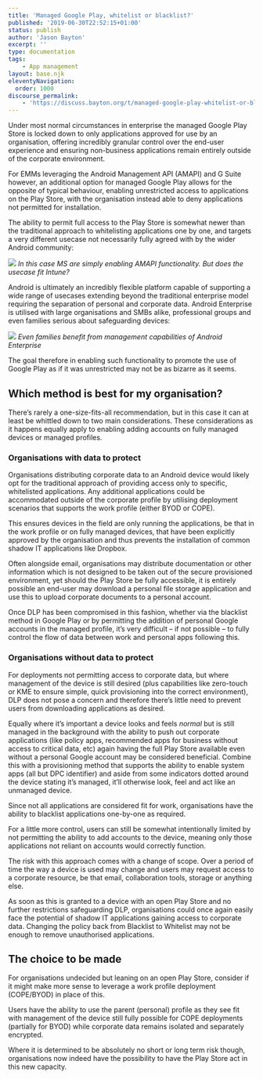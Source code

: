 ```yaml
---
title: 'Managed Google Play, whitelist or blacklist?'
published: '2019-06-30T22:52:15+01:00'
status: publish
author: 'Jason Bayton'
excerpt: ''
type: documentation
tags: 
    - App management
layout: base.njk
eleventyNavigation:
  order: 1000
discourse_permalink:
    - 'https://discuss.bayton.org/t/managed-google-play-whitelist-or-blacklist/307'
---
```

Under most normal circumstances in enterprise the managed Google Play Store is locked down to only applications approved for use by an organisation, offering incredibly granular control over the end-user experience and ensuring non-business applications remain entirely outside of the corporate environment.

For EMMs leveraging the Android Management API (AMAPI) and G Suite however, an additional option for managed Google Play allows for the opposite of typical behaviour, enabling unrestricted access to applications on the Play Store, with the organisation instead able to deny applications not permitted for installation.

The ability to permit full access to the Play Store is somewhat newer than the traditional approach to whitelisting applications one by one, and targets a very different usecase not necessarily fully agreed with by the wider Android community:

![](https://cdn.bayton.org/uploads/2019/04/image.png)
*In this case MS are simply enabling AMAPI functionality. But does the usecase fit Intune?*

Android is ultimately an incredibly flexible platform capable of supporting a wide range of usecases extending beyond the traditional enterprise model requiring the separation of personal and corporate data. Android Enterprise is utilised with large organisations and SMBs alike, professional groups and even families serious about safeguarding devices:

![](https://cdn.bayton.org/uploads/2019/04/image-1.png)
*Even families benefit from management capabilities of Android Enterprise*

The goal therefore in enabling such functionality to promote the use of Google Play as if it was unrestricted may not be as bizarre as it seems.

Which method is best for my organisation?
-----------------------------------------

There’s rarely a one-size-fits-all recommendation, but in this case it can at least be whittled down to two main considerations. These considerations as it happens equally apply to enabling adding accounts on fully managed devices or managed profiles.

### Organisations with data to protect

Organisations distributing corporate data to an Android device would likely opt for the traditional approach of providing access only to specific, whitelisted applications. Any additional applications could be accommodated outside of the corporate profile by utilising deployment scenarios that supports the work profile (either BYOD or COPE).

This ensures devices in the field are only running the applications, be that in the work profile or on fully managed devices, that have been explicitly approved by the organisation and thus prevents the installation of common shadow IT applications like Dropbox.

Often alongside email, organisations may distribute documentation or other information which is not designed to be taken out of the secure provisioned environment, yet should the Play Store be fully accessible, it is entirely possible an end-user may download a personal file storage application and use this to upload corporate documents to a personal account.

Once DLP has been compromised in this fashion, whether via the blacklist method in Google Play or by permitting the addition of personal Google accounts in the managed profile, it’s very difficult – if not possible – to fully control the flow of data between work and personal apps following this.

### Organisations without data to protect

For deployments not permitting access to corporate data, but where management of the device is still desired (plus capabilities like zero-touch or KME to ensure simple, quick provisioning into the correct environment), DLP does not pose a concern and therefore there’s little need to prevent users from downloading applications as desired.

Equally where it’s important a device looks and feels *normal* but is still managed in the background with the ability to push out corporate applications (like policy apps, recommended apps for business without access to critical data, etc) again having the full Play Store available even without a personal Google account may be considered beneficial. Combine this with a provisioning method that supports the ability to enable system apps (all but DPC identifier) and aside from some indicators dotted around the device stating it’s managed, it’ll otherwise look, feel and act like an unmanaged device.

Since not all applications are considered fit for work, organisations have the ability to blacklist applications one-by-one as required.

For a little more control, users can still be somewhat intentionally limited by not permitting the ability to add accounts to the device, meaning only those applications not reliant on accounts would correctly function.

The risk with this approach comes with a change of scope. Over a period of time the way a device is used may change and users may request access to a corporate resource, be that email, collaboration tools, storage or anything else.

As soon as this is granted to a device with an open Play Store and no further restrictions safeguarding DLP, organisations could once again easily face the potential of shadow IT applications gaining access to corporate data. Changing the policy back from Blacklist to Whitelist may not be enough to remove unauthorised applications.

The choice to be made
---------------------

For organisations undecided but leaning on an open Play Store, consider if it might make more sense to leverage a work profile deployment (COPE/BYOD) in place of this.

Users have the ability to use the parent (personal) profile as they see fit with management of the device still fully possible for COPE deployments (partially for BYOD) while corporate data remains isolated and separately encrypted.

Where it is determined to be absolutely no short or long term risk though, organisations now indeed have the possibility to have the Play Store act in this new capacity.